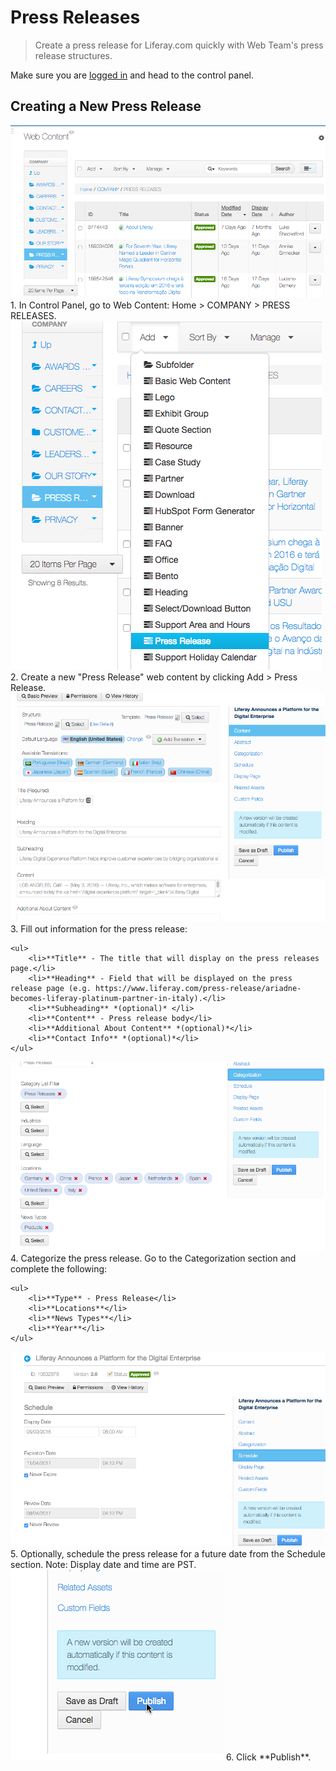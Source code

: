 # Press Releases

> Create a press release for Liferay.com quickly with Web Team's press release structures.

Make sure you are <a href="https://www.liferay.com/c/portal/login?p_l_id=10814" target="_blank">logged in</a> and head to the control panel.

## Creating a New Press Release

<div class="screenshot-block">
    <img src="press-release-1.png" />
    1. In Control Panel, go to Web Content: Home > COMPANY > PRESS RELEASES.
</div>

<div class="screenshot-block">
    <img src="press-release-2.png" />
    2. Create a new "Press Release" web content by clicking Add > Press Release.
</div>

<div class="screenshot-block">
    <img src="press-release-3.png" />
    3. Fill out information for the press release:

    <ul> 
        <li>**Title** - The title that will display on the press releases page.</li>
        <li>**Heading** - Field that will be displayed on the press release page (e.g. https://www.liferay.com/press-release/ariadne-becomes-liferay-platinum-partner-in-italy).</li>
        <li>**Subheading** *(optional)* </li>
        <li>**Content** - Press release body</li>
        <li>**Additional About Content** *(optional)*</li>
        <li>**Contact Info** *(optional)*</li>
    </ul>
</div>

<div class="screenshot-block">
    <img src="press-release-4.png" />
    4. Categorize the press release. Go to the Categorization section and complete the following:
    
    <ul>
        <li>**Type** - Press Release</li>
        <li>**Locations**</li>
        <li>**News Types**</li>
        <li>**Year**</li>
    </ul>
</div>

<div class="screenshot-block">
    <img src="press-release-5.png" />
    5. Optionally, schedule the press release for a future date from the Schedule section. Note: Display date and time are PST. 
</div>

<div class="screenshot-block">
    <img src="press-release-publish.png" />
    6. Click **Publish**.
</div>

